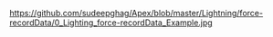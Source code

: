 https://github.com/sudeepghag/Apex/blob/master/Lightning/force-recordData/0_Lighting_force-recordData_Example.jpg
